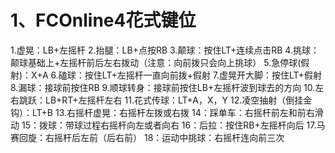 
# 1、FCOnline4花式键位

1.虚晃：LB+左摇杆
2.抬腿：LB+点按RB
3.颠球：按住LT+连续点击RB
4.挑球：颠球基础上+左摇杆前后左右拨动（注意：向前拨只会向上挑球）
5.急停球(假射)：X+A
6.磕球：按住LT+左摇杆一直向前拨+假射
7.虚晃开大脚：按住LT+假射
8.漏球：接球前按住RB
9.顺球转身：接球前按住LB+左摇杆波到球去的方向
10.左右跳跃：LB+RT+左摇杆左右
11.花式传球：LT+A，X，Y
12.凌空抽射（倒挂金钩）：LT+B
13.右摇杆虚晃：右摇杆左拨或右拨
14：踩单车：右摇杆前左和前右滑动
15：拨球：带球过程右摇杆向左或者向右
16：后拉：按住RB+左摇杆向后
17.马赛回旋：右摇杆后左前（后右前）
18：运动中挑球：右摇杆连向前三次
